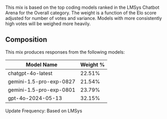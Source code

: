 This mix is based on the top coding models ranked in the LMSys Chatbot Arena for the Overall category. The weight is a function of the Elo score adjusted for number of votes and variance. Models with more consistently high votes will be weighed more heavily.

## Composition

This mix produces responses from the following models:

| Model Name                | Weight % |
| ------------------------- | -------- |
|  chatgpt-4o-latest        | 22.51%   |
|  gemini-1.5-pro-exp-0827  | 21.54%   |
|  gemini-1.5-pro-exp-0801  | 23.79%   |
|  gpt-4o-2024-05-13       | 32.15%   |

Update Frequency: Based on LMSys
